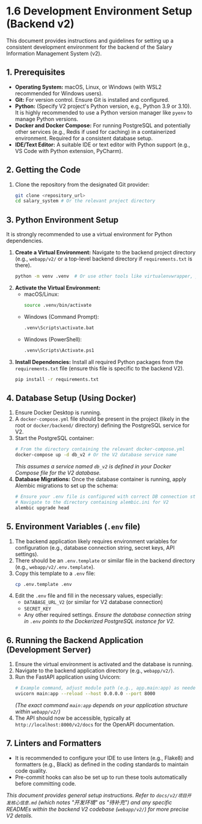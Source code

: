 # 1.6 Development Environment Setup (Backend v2)

This document provides instructions and guidelines for setting up a consistent development environment for the backend of the Salary Information Management System (v2).

## 1. Prerequisites

*   **Operating System:** macOS, Linux, or Windows (with WSL2 recommended for Windows users).
*   **Git:** For version control. Ensure Git is installed and configured.
*   **Python:** (Specify V2 project's Python version, e.g., Python 3.9 or 3.10). It is highly recommended to use a Python version manager like `pyenv` to manage Python versions.
*   **Docker and Docker Compose:** For running PostgreSQL and potentially other services (e.g., Redis if used for caching) in a containerized environment. Required for a consistent database setup.
*   **IDE/Text Editor:** A suitable IDE or text editor with Python support (e.g., VS Code with Python extension, PyCharm).

## 2. Getting the Code

1.  Clone the repository from the designated Git provider:
    ```bash
    git clone <repository_url>
    cd salary_system # Or the relevant project directory
    ```

## 3. Python Environment Setup

It is strongly recommended to use a virtual environment for Python dependencies.

1.  **Create a Virtual Environment:**
    Navigate to the backend project directory (e.g., `webapp/v2/` or a top-level backend directory if `requirements.txt` is there).
    ```bash
    python -m venv .venv  # Or use other tools like virtualenvwrapper, poetry, pdm
    ```
2.  **Activate the Virtual Environment:**
    *   macOS/Linux:
        ```bash
        source .venv/bin/activate
        ```
    *   Windows (Command Prompt):
        ```bash
        .venv\Scripts\activate.bat
        ```
    *   Windows (PowerShell):
        ```bash
        .venv\Scripts\Activate.ps1
        ```
3.  **Install Dependencies:**
    Install all required Python packages from the `requirements.txt` file (ensure this file is specific to the backend V2).
    ```bash
    pip install -r requirements.txt
    ```

## 4. Database Setup (Using Docker)

1.  Ensure Docker Desktop is running.
2.  A `docker-compose.yml` file should be present in the project (likely in the root or `docker/backend/` directory) defining the PostgreSQL service for V2.
3.  Start the PostgreSQL container:
    ```bash
    # From the directory containing the relevant docker-compose.yml
    docker-compose up -d db_v2 # Or the V2 database service name
    ```
    *This assumes a service named `db_v2` is defined in your Docker Compose file for the V2 database.*
4.  **Database Migrations:**
    Once the database container is running, apply Alembic migrations to set up the schema:
    ```bash
    # Ensure your .env file is configured with correct DB connection string for V2
    # Navigate to the directory containing alembic.ini for V2
    alembic upgrade head
    ```

## 5. Environment Variables (`.env` file)

1.  The backend application likely requires environment variables for configuration (e.g., database connection string, secret keys, API settings).
2.  There should be an `.env.template` or similar file in the backend directory (e.g., `webapp/v2/.env.template`).
3.  Copy this template to a `.env` file:
    ```bash
    cp .env.template .env
    ```
4.  Edit the `.env` file and fill in the necessary values, especially:
    *   `DATABASE_URL_V2` (or similar for V2 database connection)
    *   `SECRET_KEY`
    *   Any other required settings.
    *Ensure the database connection string in `.env` points to the Dockerized PostgreSQL instance for V2.*

## 6. Running the Backend Application (Development Server)

1.  Ensure the virtual environment is activated and the database is running.
2.  Navigate to the backend application directory (e.g., `webapp/v2/`).
3.  Run the FastAPI application using Uvicorn:
    ```bash
    # Example command, adjust module path (e.g., app.main:app) as needed
    uvicorn main:app --reload --host 0.0.0.0 --port 8000 
    ```
    *(The exact command `main:app` depends on your application structure within `webapp/v2/`)*
4.  The API should now be accessible, typically at `http://localhost:8000/v2/docs` for the OpenAPI documentation.

## 7. Linters and Formatters

*   It is recommended to configure your IDE to use linters (e.g., Flake8) and formatters (e.g., Black) as defined in the coding standards to maintain code quality.
*   Pre-commit hooks can also be set up to run these tools automatically before committing code.

*This document provides general setup instructions. Refer to `docs/v2/项目开发核心信息.md` (which notes "开发环境" as "待补充") and any specific READMEs within the backend V2 codebase (`webapp/v2/`) for more precise V2 details.* 